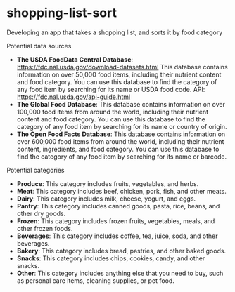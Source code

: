 # shopping-list-sort

Developing an app that takes a shopping list, and sorts it by food category

Potential data sources

- **The USDA FoodData Central Database**: https://fdc.nal.usda.gov/download-datasets.html This database contains information on over 50,000 food items, including their nutrient content and food category. You can use this database to find the category of any food item by searching for its name or USDA food code. API: https://fdc.nal.usda.gov/api-guide.html
- **The Global Food Database**: This database contains information on over 100,000 food items from around the world, including their nutrient content and food category. You can use this database to find the category of any food item by searching for its name or country of origin.
- **The Open Food Facts Database**: This database contains information on over 600,000 food items from around the world, including their nutrient content, ingredients, and food category. You can use this database to find the category of any food item by searching for its name or barcode.

Potential categories
- **Produce**: This category includes fruits, vegetables, and herbs.
- **Meat**: This category includes beef, chicken, pork, fish, and other meats.
- **Dairy**: This category includes milk, cheese, yogurt, and eggs.
- **Pantry**: This category includes canned goods, pasta, rice, beans, and other dry goods.
- **Frozen**: This category includes frozen fruits, vegetables, meals, and other frozen foods.
- **Beverages**: This category includes coffee, tea, juice, soda, and other beverages.
- **Bakery**: This category includes bread, pastries, and other baked goods.
- **Snacks**: This category includes chips, cookies, candy, and other snacks.
- **Other**: This category includes anything else that you need to buy, such as personal care items, cleaning supplies, or pet food.
